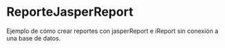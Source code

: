 # ReporteJasperReport
Ejemplo de cómo crear reportes con jasperReport e iReport sin conexión a una base de datos.
